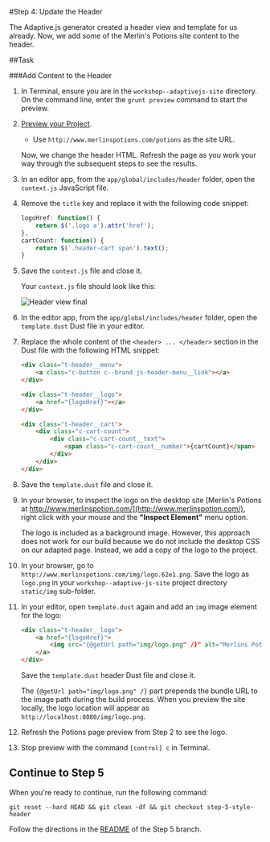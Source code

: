 #Step 4: Update the Header

The Adaptive.js generator created a header view and template for us already. Now, we add some of the Merlin's Potions site content to the header.

##Task

###Add Content to the Header

1. In Terminal, ensure you are in the `workshop--adaptivejs-site` directory. On the command line, enter the `grunt preview` command to start the preview.
2. [Preview your Project](http://adaptivejs.mobify.com/v1.0/docs/preview-your-project).

    * Use `http://www.merlinspotions.com/potions` as the site URL.

    Now, we change the header HTML. Refresh the page as you work your way through the subsequent steps to see the results.

3. In an editor app, from the `app/global/includes/header` folder, open the `context.js` JavaScript file.
4. Remove the `title` key and replace it with the following code snippet:

    ```javascript
    logoHref: function() {
        return $('.logo a').attr('href');
    },
    cartCount: function() {
        return $('.header-cart span').text();
    }
    ```

5. Save the `context.js` file and close it.

    Your `context.js` file should look like this:

    ![Header view final](https://s3.amazonaws.com/uploads.hipchat.com/15359/58442/7sijdxb6XVsjVmo/Screen%20Shot%202015-11-18%20at%204.01.24%20PM.png)

6. In the editor app, from the `app/global/includes/header` folder, open the `template.dust` Dust file in your editor.
7. Replace the whole content of the `<header> ... </header>` section in the Dust file with the following HTML snippet:

    ```html
    <div class="t-header__menu">
        <a class="c-button c--brand js-header-menu__link"></a>
    </div>

    <div class="t-header__logo">
        <a href="{logoHref}"></a>
    </div>

    <div class="t-header__cart">
        <div class="c-cart-count">
            <div class="c-cart-count__text">
                <span class="c-cart-count__number">{cartCount}</span>
            </div>
        </div>
    </div>
    ```

8. Save the `template.dust` file and close it.

9. In your browser, to inspect the logo on the desktop site [Merlin's Potions at http://www.merlinspotion.com/](http://www.merlinspotion.com/), right click with your mouse and the **"Inspect Element"** menu option.

    The logo is included as a background image. However, this approach does not work for our build because we do not include the desktop CSS on our adapted page. Instead, we add a copy of the logo to the project.

10. In your browser, go to `http://www.merlinspotions.com/img/logo.62e1.png`. Save the logo as `logo.png` in your `workshop--adaptive-js-site` project directory `static/img` sub-folder.
11. In your editor, open `template.dust` again and add an `img` image element for the logo:

    ```html
    <div class="t-header__logo">
        <a href="{logoHref}">
            <img src="{@getUrl path="img/logo.png" /}" alt="Merlins Potions">
        </a>
    </div>
    ```

    Save the `template.dust` header Dust file and close it.

    The `{@getUrl path="img/logo.png" /}` part prepends the bundle URL to the image path during the build process. When you preview the site locally, the logo location will appear as `http://localhost:8080/img/logo.png`.

12. Refresh the Potions page preview from Step 2 to see the logo.
13. Stop preview with the command `[control] c` in Terminal.

## Continue to Step 5

When you're ready to continue, run the following command:

```
git reset --hard HEAD && git clean -df && git checkout step-5-style-header
```

Follow the directions in the [README](https://github.com/mobify/workshop--adaptivejs-site/blob/step-5-style-header/README.md) of the Step 5 branch.
